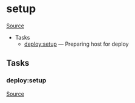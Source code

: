 <!-- DO NOT EDIT THIS FILE! -->
<!-- Instead edit recipe/deploy/setup.php -->
<!-- Then run bin/docgen -->

# setup

[Source](/recipe/deploy/setup.php)



* Tasks
  * [deploy:setup](#deploysetup) — Preparing host for deploy


## Tasks
### deploy:setup
[Source](https://github.com/deployphp/deployer/search?q=%22deploy%3Asetup%22+in%3Afile+language%3Aphp+path%3Arecipe%2Fdeploy+filename%3Asetup.php)




